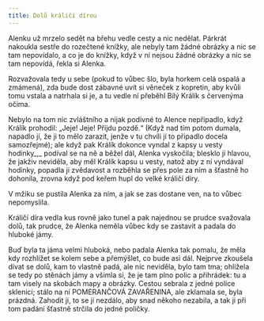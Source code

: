 ```yaml
---
title: Dolů králičí dírou
---
```


Alenku už mrzelo sedět na břehu vedle cesty a nic nedělat. Párkrát nakoukla sestře do rozečtené knížky, ale nebyly tam žádné obrázky a nic se tam nepovídalo, a co je do knížky, když v ní nejsou žádné obrázky a nic se tam nepovídá, řekla si Alenka.

Rozvažovala tedy u sebe (pokud to vůbec šlo, byla horkem celá ospalá a zmámená), zda bude dost zábavné uvít si věneček z kopretin, aby kvůli tomu vstala a natrhala si je, a tu vedle ní přeběhl Bílý Králík s červenýma očima.

Nebylo na tom nic zvláštního a nijak podivné to Alence nepřipadlo, když Králík prohodil: „Jeje! Jeje! Přijdu pozdě.“ (Když nad tím potom dumala, napadlo jí, že ji to mělo zarazit, jenže v tu chvíli jí to připadlo docela samozřejmé); ale když pak Králík dokonce vyndal z kapsy u vesty hodinky_,_ podíval se na ně a běžel dál, Alenka vyskočila; blesklo jí hlavou, že jakživ neviděla, aby měl Králík kapsu u vesty, natož aby z ní vyndával hodinky, popadla ji zvědavost a rozběhla se přes pole za ním a šťastně ho dohonila, zrovna když pod keřem hupl do velké králičí díry.

V mžiku se pustila Alenka za ním, a jak se zas dostane ven, na to vůbec nepomyslila.

Králičí díra vedla kus rovně jako tunel a pak najednou se prudce svažovala dolů, tak prudce, že Alenka neměla vůbec kdy se zastavit a padala do hluboké jámy.

Buď byla ta jáma velmi hluboká, nebo padala Alenka tak pomalu, že měla kdy rozhlížet se kolem sebe a přemýšlet, co bude asi dál. Nejprve zkoušela dívat se dolů, kam to vlastně padá, ale nic neviděla, bylo tam tma; ohlížela se tedy po stěnách jámy a všimla si, že je tam plno polic a přihrádek: tu a tam visely na skobách mapy a obrázky. Cestou sebrala z jedné police sklenici; stálo na ní POMERANČOVÁ ZAVAŘENINA, ale zklamala se, byla prázdná. Zahodit ji, to se jí nezdálo, aby snad někoho nezabila, a tak ji při tom padání šťastně strčila do jedné poličky.
